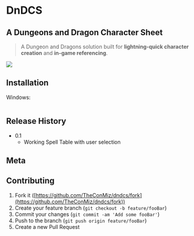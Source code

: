 # DnDCS

## A Dungeons and Dragon Character Sheet

> A Dungeon and Dragons solution built for **lightning-quick character creation** and **in-game referencing**.

<!-- One to two paragraph statement about your product and what it does. -->

[![](https://github.com/dbader/readme-template/raw/master/header.png)](https://github.com/dbader/readme-template/blob/master/header.png)

## Installation

Windows:

```shell

```

## Release History

- 0.1
  - Working Spell Table with user selection

## Meta

<!-- Vishal Venkatraman – [@YourTwitter](https://twitter.com/dbader_org) – [YourEmail@example.com](mailto:YourEmail@example.com) -->

<!-- Distributed under the XYZ license. See `LICENSE` for more information.

[https://github.com/yourname/github-link](https://github.com/dbader/) -->

## Contributing

1. Fork it ([https://github.com/TheConMiz/dndcs/fork](https://github.com/TheConMiz/dndcs/fork))
2. Create your feature branch (`git checkout -b feature/fooBar`)
3. Commit your changes (`git commit -am 'Add some fooBar'`)
4. Push to the branch (`git push origin feature/fooBar`)
5. Create a new Pull Request
